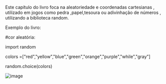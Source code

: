 Este capítulo do livro foca na aleatoriedade e coordenadas cartesianas , utilizado em jogos como pedra ,papel,tesoura ou adivinhação de números , utilizando a biblioteca random.

Exemplo do livro:

#cor aleatória:

import random

colors =["red","yellow","blue","green","orange","purple","while","gray"]

random.choice(colors)


![image](https://github.com/user-attachments/assets/acd1eb3d-7c91-4d3b-9925-8dbb26bfcb3c)
